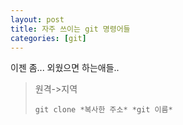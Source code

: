```yaml
---
layout: post
title: 자주 쓰이는 git 명령어들
categories: [git]
---
```



이젠 좀... 외웠으면 하는애들..

> 원격->지역
> 
> `git clone *복사한 주소* *git 이름*`



